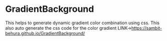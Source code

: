 # GradientBackground
This helps to generate dynamic gradient color combination using css.
This also auto generate the css code for the color gradient
LINK->https://sambit-behura.github.io/GradientBackground/
